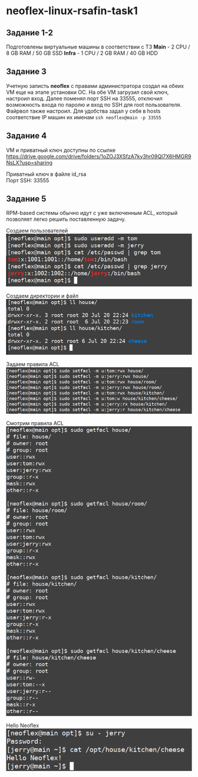 # neoflex-linux-rsafin-task1

## Задание 1-2
Подготовлены виртуальные машины в соответствии с ТЗ 
**Main** -  2 CPU / 8 GB RAM / 50 GB SSD
**Infra** - 1 CPU / 2 GB RAM / 40 GB HDD

## Задание 3 
Учетную записть **neoflex** с правами администратора создал на обеих VM еще на этапе установки ОС. 
На обе VM загрузил свой ключ, настроил вход. Далее поменял порт SSH на 33555, отключил возможность входа по паролю и вход по SSH для root пользователя. 
Файрвол также настроил. Для удобства задал у себя в hosts соответствие IP машин их именам 
`ssh neoflex@main -p 33555`

## Задание 4
VM и приватный ключ доступны по ссылке  
https://drive.google.com/drive/folders/1oZOJ3XSfzA7ky3hr09QI7X6HMGR9NsLX?usp=sharing

Приватный ключ в файле id_rsa  
Порт SSH: 33555  

## Задание 5
RPM-based системы обычно идут с уже включенным ACL, который позволяет легко решить поставленную задачу.   

Создаем пользователей   
![useradd](https://github.com/RSafin12/neoflex-linux-rsafin-task1/blob/main/Screenshots/useradd.png)

Создаем директории и файл  
![mkdir](https://github.com/RSafin12/neoflex-linux-rsafin-task1/blob/main/Screenshots/dirs%26files.png)

Задаем правила ACL  
![setfacl](https://github.com/RSafin12/neoflex-linux-rsafin-task1/blob/main/Screenshots/setfacl.png)

Смотрим правила ACL  
![getfacl](https://github.com/RSafin12/neoflex-linux-rsafin-task1/blob/main/Screenshots/getfacl.png)

Hello Neoflex  
![Hello Neoflex](https://github.com/RSafin12/neoflex-linux-rsafin-task1/blob/main/Screenshots/hello_neoflex.png)
